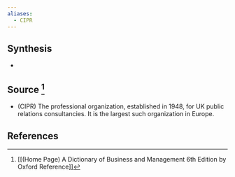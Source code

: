 ```yaml
---
aliases:
  - CIPR
---
```

## Synthesis
- 
## Source [^1]
- (CIPR) The professional organization, established in 1948, for UK public relations consultancies. It is the largest such organization in Europe.
## References

[^1]: [[(Home Page) A Dictionary of Business and Management 6th Edition by Oxford Reference]]